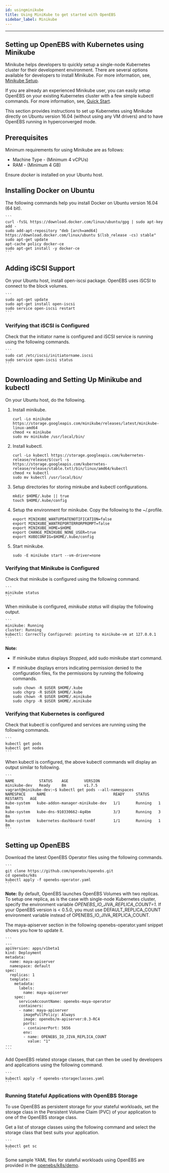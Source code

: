 ```yaml
---
id: usingminikube
title: Using MiniKube to get started with OpenEBS
sidebar_label: Minikube
---
```

------

## Setting up OpenEBS with Kubernetes using Minikube

Minikube helps developers to quickly setup a single-node Kubernetes cluster for their development environment. There are several options available for developers to install Minikube. For more information, see, [Minikube Setup](https://github.com/kubernetes/minikube).

If you are already an experienced Minikube user, you can easily setup OpenEBS on your existing Kubernetes cluster with a few simple kubectl commands. For more information, see, [Quick Start](https://github.com/kubernetes/minikube).

This section provides instructions to set up Kubernetes using Minikube directly on Ubuntu version 16.04 (without using any VM drivers) and to have OpenEBS running in hyperconverged mode.

## Prerequisites

Minimum requirements for using Minikube are as follows:

-   Machine Type - (Minimum 4 vCPUs)
-   RAM - (Minimum 4 GB)

Ensure *docker* is installed on your Ubuntu host.

## Installing Docker on Ubuntu

The following commands help you install Docker on Ubuntu version 16.04 (64 bit).

    ```
    curl -fsSL https://download.docker.com/linux/ubuntu/gpg | sudo apt-key add -
    sudo add-apt-repository "deb [arch=amd64] https://download.docker.com/linux/ubuntu $(lsb_release -cs) stable"
    sudo apt-get update
    apt-cache policy docker-ce
    sudo apt-get install -y docker-ce
    ```

## Adding iSCSI Support

On your Ubuntu host, install open-iscsi package. OpenEBS uses iSCSI to connect to the block volumes.

    ```
    sudo apt-get update
    sudo apt-get install open-iscsi
    sudo service open-iscsi restart
    ```

### Verifying that iSCSI is Configured

Check that the initiator name is configured and iSCSI service is running using the following commands.

    ```
    sudo cat /etc/iscsi/initiatorname.iscsi
    sudo service open-iscsi status
    ```

## Downloading and Setting Up Minikube and kubectl

On your Ubuntu host, do the following.

1. Install minikube.

    ```
    curl -Lo minikube https://storage.googleapis.com/minikube/releases/latest/minikube-linux-amd64
    chmod +x minikube
    sudo mv minikube /usr/local/bin/
    ```

2. Install kubectl.

    ```
    curl -Lo kubectl https://storage.googleapis.com/kubernetes-release/release/$(curl -s https://storage.googleapis.com/kubernetes-release/release/stable.txt)/bin/linux/amd64/kubectl
    chmod +x kubectl
    sudo mv kubectl /usr/local/bin/
    ```

3. Setup directories for storing minkube and kubectl configurations.

    ```
    mkdir $HOME/.kube || true
    touch $HOME/.kube/config
    ```

4. Setup the environment for minikube. Copy the following to the \~/.profile.

    ```
    export MINIKUBE_WANTUPDATENOTIFICATION=false
    export MINIKUBE_WANTREPORTERRORPROMPT=false
    export MINIKUBE_HOME=$HOME
    export CHANGE_MINIKUBE_NONE_USER=true
    export KUBECONFIG=$HOME/.kube/config
    ```

5. Start minikube.

    ```
    sudo -E minikube start --vm-driver=none
    ```

### Verifying that Minikube is Configured

Check that minikube is configured using the following command.

    ```
    minikube status
    ```

When minikube is configured, *minikube status* will display the following output.

    ```
    minikube: Running
    cluster: Running
    kubectl: Correctly Configured: pointing to minikube-vm at 127.0.0.1
    ```

**Note:**

- If minikube status displays *Stopped*, add sudo minikube start command.

- If minikube displays errors indicating permission denied to the configuration files, fix the permissions by running the following commands.

    ```
    sudo chown -R $USER $HOME/.kube
    sudo chgrp -R $USER $HOME/.kube
    sudo chown -R $USER $HOME/.minikube
    sudo chgrp -R $USER $HOME/.minikube
    ```

### Verifying that Kubernetes is configured

Check that kubectl is configured and services are running using the following commands.

    ```
    kubectl get pods
    kubectl get nodes
    ```

When kubectl is configured, the above kubectl commands will display an output similar to following.

    ```
    NAME           STATUS    AGE       VERSION
    minikube-dev   Ready     8m        v1.7.5
    vagrant@minikube-dev:~$ kubectl get pods --all-namespaces
    NAMESPACE     NAME                              READY     STATUS    RESTARTS   AGE
    kube-system   kube-addon-manager-minikube-dev   1/1       Running   1          8m
    kube-system   kube-dns-910330662-4q4bm          3/3       Running   3          8m
    kube-system   kubernetes-dashboard-txn8f        1/1       Running   1          8m
    ```

## Setting up OpenEBS

Download the latest OpenEBS Operator files using the following commands.

    ```
    git clone https://github.com/openebs/openebs.git
    cd openebs/k8s
    kubectl apply -f openebs-operator.yaml
    ```

**Note:** By default, OpenEBS launches OpenEBS Volumes with two replicas. To setup one replica, as is the case with single-node Kubernetes cluster, specify the environment variable *OPENEBS\_IO\_JIVA\_REPLICA\_COUNT=1*.
If your OpenEBS version is \< 0.5.0, you must use DEFAULT\_REPLICA\_COUNT environment variable instead of OPENEBS\_IO\_JIVA\_REPLICA\_COUNT.

The maya-apiserver section in the following openebs-operator.yaml snippet shows you how to update it.

    ```
    ---
    apiVersion: apps/v1beta1
    kind: Deployment
    metadata:
      name: maya-apiserver
      namespace: default
    spec:
      replicas: 1
      template:
        metadata:
          labels:
            name: maya-apiserver
        spec:
          serviceAccountName: openebs-maya-operator
          containers:
          - name: maya-apiserver
            imagePullPolicy: Always
            image: openebs/m-apiserver:0.3-RC4
            ports:
            - containerPort: 5656
            env:
            - name: OPENEBS_IO_JIVA_REPLICA_COUNT
              value: "1"
    ---
    ```

Add OpenEBS related storage classes, that can then be used by developers and applications using the following command.

    ```
    kubectl apply -f openebs-storageclasses.yaml
    ```

### Running Stateful Applications with OpenEBS Storage

To use OpenEBS as persistent storage for your stateful workloads, set the storage class in the Persistent Volume Claim (PVC) of your application to one of the OpenEBS storage class.

Get a list of storage classes using the following command and select the storage class that best suits your application.

    ```
    kubectl get sc
    ```

Some sample YAML files for stateful workloads using OpenEBS are provided in the [openebs/k8s/demo](openebs/k8s/demo).

<!-- Hotjar Tracking Code for https://docs.openebs.io -->
<script>
   (function(h,o,t,j,a,r){
       h.hj=h.hj||function(){(h.hj.q=h.hj.q||[]).push(arguments)};
       h._hjSettings={hjid:785693,hjsv:6};
       a=o.getElementsByTagName('head')[0];
       r=o.createElement('script');r.async=1;
       r.src=t+h._hjSettings.hjid+j+h._hjSettings.hjsv;
       a.appendChild(r);
   })(window,document,'https://static.hotjar.com/c/hotjar-','.js?sv=');
</script>
